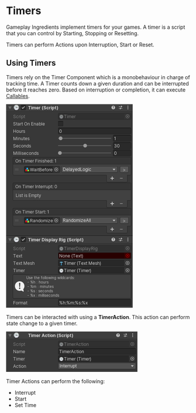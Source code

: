 # Timers

Gameplay Ingredients implement timers for your games. A timer is a script that you can control by Starting, Stopping or Resetting.

Timers can perform Actions upon Interruption, Start or Reset.

## Using Timers

Timers rely on the Timer Component which is a monobehaviour in charge of tracking time. A Timer counts down a given duration and can be interrupted before it reaches zero. Based on interruption or completion, it can execute [Callables](callable.md).  

![](images/Timer.png)

Timers can be interacted with using a **TimerAction**. This action can perform state change to a given timer.

![](images/timer-action.png)

Timer Actions can perform the following:

* Interrupt
* Start
* Set Time

